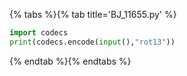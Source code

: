 {% tabs %}{% tab title='BJ_11655.py' %}

```py
import codecs
print(codecs.encode(input(),"rot13"))
```

{% endtab %}{% endtabs %}
